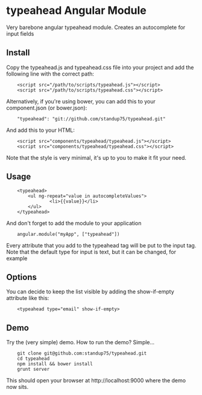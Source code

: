 typeahead Angular Module
========================

Very barebone angular typeahead module. Creates an autocomplete for input fields

Install
-------

Copy the typeahead.js and typeahead.css file into your project and add the following line with the correct path:

		<script src="/path/to/scripts/typeahead.js"></script>
		<script src="/path/to/scripts/typeahead.css"></script>

Alternatively, if you're using bower, you can add this to your component.json (or bower.json):

		"typeahead": "git://github.com/standup75/typeahead.git"

And add this to your HTML:

		<script src="components/typeahead/typeahead.js"></script>
		<script src="components/typeahead/typeahead.css"></script>

Note that the style is very minimal, it's up to you to make it fit your need.

Usage
-----
		<typeahead>
			<ul ng-repeat="value in autocompleteValues">
					<li>{{value}}</li>
			</ul>
		</typeahead>

And don't forget to add the module to your application

		angular.module("myApp", ["typeahead"])

Every attribute that you add to the typeahead tag will be put to the input tag.
Note that the default type for input is text, but it can be changed, for example <typeahead type="email">

Options
-------

You can decide to keep the list visible by adding the show-if-empty attribute like this:

		<typeahead type="email" show-if-empty>

Demo
----

Try the (very simple) demo. How to run the demo? Simple...

		git clone git@github.com:standup75/typeahead.git
		cd typeahead
		npm install && bower install
		grunt server

This should open your browser at http://localhost:9000 where the demo now sits.
